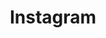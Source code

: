 ---
blog: http://blog.instagram.com/
font:
  name: Billabong
  myfonts: http://www.myfonts.com/fonts/typeassociates/billabong/
github: instagram
guide: https://en.instagram-brand.com/
logohandle: instagram
sort: instagram
title: Instagram
website: https://www.instagram.com/
wikipedia: https://en.wikipedia.org/wiki/Instagram
---